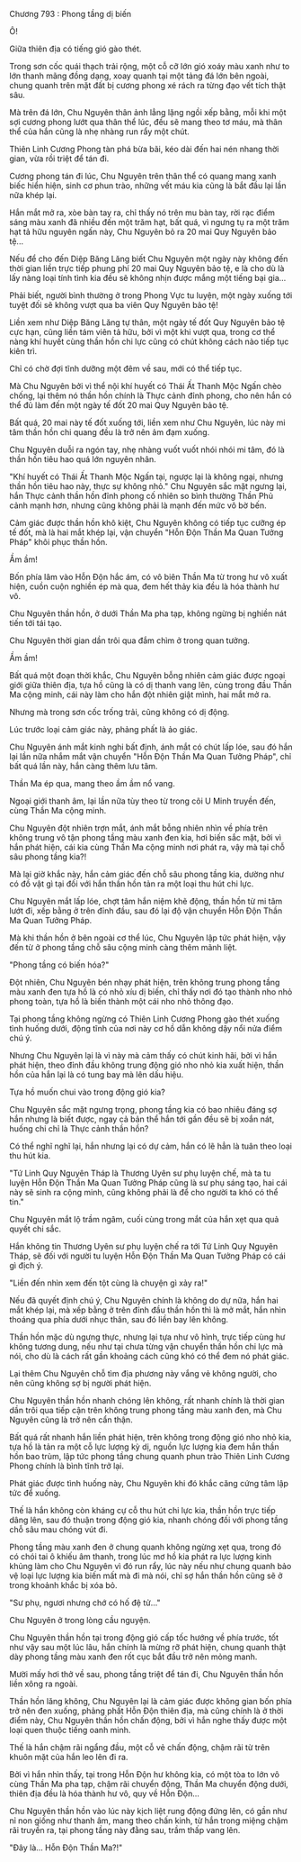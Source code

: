 




Chương 793 : Phong tầng dị biến


Ô!

Giữa thiên địa có tiếng gió gào thét.

Trong sơn cốc quái thạch trải rộng, một cỗ cỡ lớn gió xoáy màu xanh như to lớn thanh mãng đồng dạng, xoay quanh tại một tảng đá lớn bên ngoài, chung quanh trên mặt đất bị cương phong xé rách ra từng đạo vết tích thật sâu.

Mà trên đá lớn, Chu Nguyên thân ảnh lẳng lặng ngồi xếp bằng, mỗi khi một sợi cương phong lướt qua thân thể lúc, đều sẽ mang theo tơ máu, mà thân thể của hắn cũng là nhẹ nhàng run rẩy một chút.

Thiên Linh Cương Phong tàn phá bừa bãi, kéo dài đến hai nén nhang thời gian, vừa rồi triệt để tán đi.

Cương phong tán đi lúc, Chu Nguyên trên thân thể có quang mang xanh biếc hiển hiện, sinh cơ phun trào, những vết máu kia cũng là bắt đầu lại lần nữa khép lại.

Hắn mắt mở ra, xòe bàn tay ra, chỉ thấy nó trên mu bàn tay, rời rạc điểm sáng màu xanh đã nhiều đến một trăm hạt, bất quá, vì ngưng tụ ra một trăm hạt tả hữu nguyên ngấn này, Chu Nguyên bỏ ra 20 mai Quy Nguyên bảo tệ...

Nếu để cho đến Diệp Băng Lăng biết Chu Nguyên một ngày này không đến thời gian liền trực tiếp phung phí 20 mai Quy Nguyên bảo tệ, e là cho dù là lấy nàng loại tính tình kia đều sẽ không nhịn được mắng một tiếng bại gia...

Phải biết, người bình thường ở trong Phong Vực tu luyện, một ngày xuống tới tuyệt đối sẽ không vượt qua ba viên Quy Nguyên bảo tệ!

Liền xem như Diệp Băng Lăng tự thân, một ngày tế đốt Quy Nguyên bảo tệ cực hạn, cũng liền tám viên tả hữu, bởi vì một khi vượt qua, trong cơ thể nàng khí huyết cùng thần hồn chi lực cũng có chút không cách nào tiếp tục kiên trì.

Chỉ có chờ đợi tĩnh dưỡng một đêm về sau, mới có thể tiếp tục.

Mà Chu Nguyên bởi vì thể nội khí huyết có Thái Ất Thanh Mộc Ngấn chèo chống, lại thêm nó thần hồn chính là Thực cảnh đỉnh phong, cho nên hắn có thể đủ làm đến một ngày tế đốt 20 mai Quy Nguyên bảo tệ.

Bất quá, 20 mai này tế đốt xuống tới, liền xem như Chu Nguyên, lúc này mi tâm thần hồn chi quang đều là trở nên ảm đạm xuống.

Chu Nguyên duỗi ra ngón tay, nhẹ nhàng vuốt vuốt nhói nhói mi tâm, đó là thần hồn tiêu hao quá lớn nguyên nhân.

"Khí huyết có Thái Ất Thanh Mộc Ngấn tại, ngược lại là không ngại, nhưng thần hồn tiêu hao này, thực sự không nhỏ." Chu Nguyên sắc mặt ngưng lại, hắn Thực cảnh thần hồn đỉnh phong cố nhiên so bình thường Thần Phủ cảnh mạnh hơn, nhưng cũng không phải là mạnh đến mức vô bờ bến.

Cảm giác được thần hồn khô kiệt, Chu Nguyên không có tiếp tục cưỡng ép tế đốt, mà là hai mắt khép lại, vận chuyển "Hỗn Độn Thần Ma Quan Tưởng Pháp" khôi phục thần hồn.

Ầm ầm!

Bốn phía lâm vào Hỗn Độn hắc ám, có vô biên Thần Ma từ trong hư vô xuất hiện, cuồn cuộn nghiền ép mà qua, đem hết thảy kia đều là hóa thành hư vô.

Chu Nguyên thần hồn, ở dưới Thần Ma pha tạp, không ngừng bị nghiền nát tiến tới tái tạo.

Chu Nguyên thời gian dần trôi qua đắm chìm ở trong quan tưởng.

Ầm ầm!

Bất quá một đoạn thời khắc, Chu Nguyên bỗng nhiên cảm giác được ngoại giới giữa thiên địa, tựa hồ cũng là có dị thanh vang lên, cùng trong đầu Thần Ma cộng minh, cái này làm cho hắn đột nhiên giật mình, hai mắt mở ra.

Nhưng mà trong sơn cốc trống trải, cũng không có dị động.

Lúc trước loại cảm giác này, phảng phất là ảo giác.

Chu Nguyên ánh mắt kinh nghi bất định, ánh mắt có chút lấp lóe, sau đó hắn lại lần nữa nhắm mắt vận chuyển "Hỗn Độn Thần Ma Quan Tưởng Pháp", chỉ bất quá lần này, hắn càng thêm lưu tâm.

Thần Ma ép qua, mang theo ầm ầm nổ vang.

Ngoại giới thanh âm, lại lần nữa tùy theo từ trong cõi U Minh truyền đến, cùng Thần Ma cộng minh.

Chu Nguyên đột nhiên trợn mắt, ánh mắt bỗng nhiên nhìn về phía trên không trung vô tận phong tầng màu xanh đen kia, hơi biến sắc mặt, bởi vì hắn phát hiện, cái kia cùng Thần Ma cộng minh nơi phát ra, vậy mà tại chỗ sâu phong tầng kia?!

Mà lại giờ khắc này, hắn cảm giác đến chỗ sâu phong tầng kia, dường như có đồ vật gì tại đối với hắn thần hồn tản ra một loại thu hút chi lực.

Chu Nguyên mắt lấp lóe, chợt tâm hắn niệm khẽ động, thần hồn từ mi tâm lướt đi, xếp bằng ở trên đỉnh đầu, sau đó lại độ vận chuyển Hỗn Độn Thần Ma Quan Tưởng Pháp.

Mà khi thần hồn ở bên ngoài cơ thể lúc, Chu Nguyên lập tức phát hiện, vậy đến từ ở phong tầng chỗ sâu cộng minh càng thêm mãnh liệt.

"Phong tầng có biến hóa?"

Đột nhiên, Chu Nguyên bén nhạy phát hiện, trên không trung phong tầng màu xanh đen tựa hồ là có nhỏ xíu dị biến, chỉ thấy nơi đó tạo thành nho nhỏ phong toàn, tựa hồ là biến thành một cái nho nhỏ thông đạo.

Tại phong tầng không ngừng có Thiên Linh Cương Phong gào thét xuống tình huống dưới, động tĩnh của nơi này cơ hồ dẫn không dậy nổi nửa điểm chú ý.

Nhưng Chu Nguyên lại là vì này mà cảm thấy có chút kinh hãi, bởi vì hắn phát hiện, theo đỉnh đầu không trung động gió nho nhỏ kia xuất hiện, thần hồn của hắn lại là có tung bay mà lên dấu hiệu.

Tựa hồ muốn chui vào trong động gió kia?

Chu Nguyên sắc mặt ngưng trọng, phong tầng kia có bao nhiêu đáng sợ hắn nhưng là biết được, ngay cả bản thể hắn tới gần đều sẽ bị xoắn nát, huống chi chỉ là Thực cảnh thần hồn?

Có thể nghĩ nghĩ lại, hắn nhưng lại có dự cảm, hắn có lẽ hẳn là tuân theo loại thu hút kia.

"Tứ Linh Quy Nguyên Tháp là Thương Uyên sư phụ luyện chế, mà ta tu luyện Hỗn Độn Thần Ma Quan Tưởng Pháp cũng là sư phụ sáng tạo, hai cái này sẽ sinh ra cộng minh, cũng không phải là để cho người ta khó có thể tin."

Chu Nguyên mắt lộ trầm ngâm, cuối cùng trong mắt của hắn xẹt qua quả quyết chi sắc.

Hắn không tin Thương Uyên sư phụ luyện chế ra tới Tứ Linh Quy Nguyên Tháp, sẽ đối với người tu luyện Hỗn Độn Thần Ma Quan Tưởng Pháp có cái gì địch ý.

"Liền đến nhìn xem đến tột cùng là chuyện gì xảy ra!"

Nếu đã quyết định chú ý, Chu Nguyên chính là không do dự nữa, hắn hai mắt khép lại, mà xếp bằng ở trên đỉnh đầu thần hồn thì là mở mắt, hắn nhìn thoáng qua phía dưới nhục thân, sau đó liền bay lên không.

Thần hồn mặc dù ngưng thực, nhưng lại tựa như vô hình, trực tiếp cùng hư không tương dung, nếu như tại chưa từng vận chuyển thần hồn chi lực mà nói, cho dù là cách rất gần khoảng cách cũng khó có thể đem nó phát giác.

Lại thêm Chu Nguyên chỗ tìm địa phương này vắng vẻ không người, cho nên cũng không sợ bị người phát hiện.

Chu Nguyên thần hồn nhanh chóng lên không, rất nhanh chính là thời gian dần trôi qua tiếp cận trên không trung phong tầng màu xanh đen, mà Chu Nguyên cũng là trở nên cẩn thận.

Bất quá rất nhanh hắn liền phát hiện, trên không trong động gió nho nhỏ kia, tựa hồ là tản ra một cỗ lực lượng kỳ dị, nguồn lực lượng kia đem hắn thần hồn bao trùm, lập tức phong tầng chung quanh phun trào Thiên Linh Cương Phong chính là bình tĩnh trở lại.

Phát giác được tình huống này, Chu Nguyên khi đó khắc căng cứng tâm lập tức để xuống.

Thế là hắn không còn kháng cự cỗ thu hút chi lực kia, thần hồn trực tiếp dâng lên, sau đó thuận trong động gió kia, nhanh chóng đối với phong tầng chỗ sâu mau chóng vút đi.

Phong tầng màu xanh đen ở chung quanh không ngừng xẹt qua, trong đó có chói tai ô khiếu âm thanh, trong lúc mơ hồ kia phát ra lực lượng kinh khủng làm cho Chu Nguyên vì đó run rẩy, lúc này nếu như chung quanh bảo vệ loại lực lượng kia biến mất mà đi mà nói, chỉ sợ hắn thần hồn cũng sẽ ở trong khoảnh khắc bị xóa bỏ.

"Sư phụ, ngươi nhưng chớ có hố đệ tử..."

Chu Nguyên ở trong lòng cầu nguyện.

Chu Nguyên thần hồn tại trong động gió cấp tốc hướng về phía trước, tốt như vậy sau một lúc lâu, hắn chính là mừng rỡ phát hiện, chung quanh thật dày phong tầng màu xanh đen rốt cục bắt đầu trở nên mỏng manh.

Mười mấy hơi thở về sau, phong tầng triệt để tán đi, Chu Nguyên thần hồn liền xông ra ngoài.

Thần hồn lăng không, Chu Nguyên lại là cảm giác được không gian bốn phía trở nên đen xuống, phảng phất Hỗn Độn thiên địa, mà cũng chính là ở thời điểm này, Chu Nguyên thần hồn chấn động, bởi vì hắn nghe thấy được một loại quen thuộc tiếng oanh minh.

Thế là hắn chậm rãi ngẩng đầu, một cỗ vẻ chấn động, chậm rãi từ trên khuôn mặt của hắn leo lên đi ra.

Bởi vì hắn nhìn thấy, tại trong Hỗn Độn hư không kia, có một tòa to lớn vô cùng Thần Ma pha tạp, chậm rãi chuyển động, Thần Ma chuyển động dưới, thiên địa đều là hóa thành hư vô, quy về Hỗn Độn...

Chu Nguyên thần hồn vào lúc này kịch liệt rung động đứng lên, có gần như nỉ non giống như thanh âm, mang theo chấn kinh, từ hắn trong miệng chậm rãi truyền ra, tại phong tầng này đằng sau, trầm thấp vang lên.

"Đây là... Hỗn Độn Thần Ma?!"




